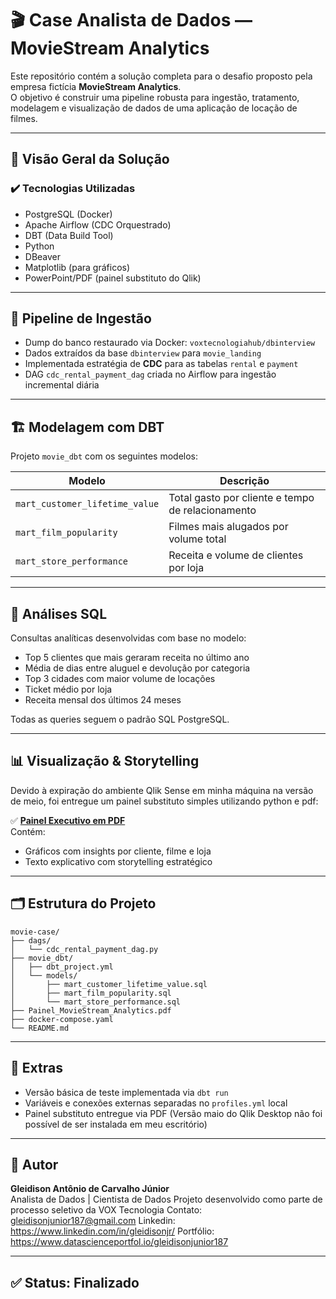 
# 🎬 Case Analista de Dados — MovieStream Analytics

Este repositório contém a solução completa para o desafio proposto pela empresa fictícia **MovieStream Analytics**.  
O objetivo é construir uma pipeline robusta para ingestão, tratamento, modelagem e visualização de dados de uma aplicação de locação de filmes.

---

## 🚀 Visão Geral da Solução

### ✔️ Tecnologias Utilizadas

- PostgreSQL (Docker)
- Apache Airflow (CDC Orquestrado)
- DBT (Data Build Tool)
- Python
- DBeaver
- Matplotlib (para gráficos)
- PowerPoint/PDF (painel substituto do Qlik)

---

## 🔁 Pipeline de Ingestão

- Dump do banco restaurado via Docker: `voxtecnologiahub/dbinterview`
- Dados extraídos da base `dbinterview` para `movie_landing`
- Implementada estratégia de **CDC** para as tabelas `rental` e `payment`
- DAG `cdc_rental_payment_dag` criada no Airflow para ingestão incremental diária

---

## 🏗️ Modelagem com DBT

Projeto `movie_dbt` com os seguintes modelos:

| Modelo                          | Descrição                                                       |
|---------------------------------|------------------------------------------------------------------|
| `mart_customer_lifetime_value` | Total gasto por cliente e tempo de relacionamento               |
| `mart_film_popularity`         | Filmes mais alugados por volume total                           |
| `mart_store_performance`       | Receita e volume de clientes por loja                           |

---

## 🧠 Análises SQL

Consultas analíticas desenvolvidas com base no modelo:

- Top 5 clientes que mais geraram receita no último ano
- Média de dias entre aluguel e devolução por categoria
- Top 3 cidades com maior volume de locações
- Ticket médio por loja
- Receita mensal dos últimos 24 meses

Todas as queries seguem o padrão SQL PostgreSQL.

---

## 📊 Visualização & Storytelling

Devido à expiração do ambiente Qlik Sense em minha máquina na versão de meio, foi entregue um painel substituto simples utilizando python e pdf:

✅ **[Painel Executivo em PDF](Painel_MovieStream_Analytics.pdf)**  
Contém:
- Gráficos com insights por cliente, filme e loja
- Texto explicativo com storytelling estratégico

---

## 🗂️ Estrutura do Projeto

```
movie-case/
├── dags/
│   └── cdc_rental_payment_dag.py
├── movie_dbt/
│   ├── dbt_project.yml
│   └── models/
│       ├── mart_customer_lifetime_value.sql
│       ├── mart_film_popularity.sql
│       └── mart_store_performance.sql
├── Painel_MovieStream_Analytics.pdf
├── docker-compose.yaml
└── README.md
```

---

## 🧪 Extras

- Versão básica de teste implementada via `dbt run`
- Variáveis e conexões externas separadas no `profiles.yml` local
- Painel substituto entregue via PDF (Versão maio do Qlik Desktop não foi possível de ser instalada em meu escritório)

---

## 👤 Autor

**Gleidison Antônio de Carvalho Júnior**  
Analista de Dados | Cientista de Dados Projeto desenvolvido como parte de processo seletivo da VOX Tecnologia
Contato: gleidisonjunior187@gmail.com
Linkedin: https://www.linkedin.com/in/gleidisonjr/
Portfólio: https://www.datascienceportfol.io/gleidisonjunior187

---

## ✅ Status: Finalizado

